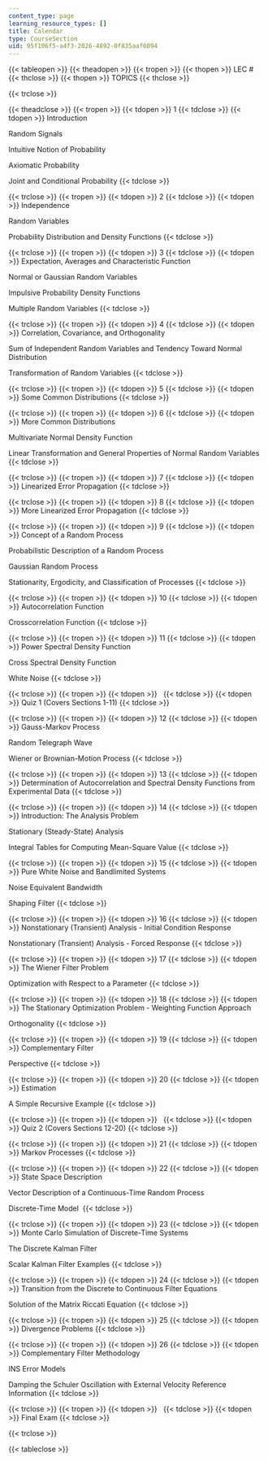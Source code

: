 ```yaml
---
content_type: page
learning_resource_types: []
title: Calendar
type: CourseSection
uid: 95f106f5-a4f3-2026-4892-0f835aaf6094
---
```


{{< tableopen >}}
{{< theadopen >}}
{{< tropen >}}
{{< thopen >}}
LEC #
{{< thclose >}}
{{< thopen >}}
TOPICS
{{< thclose >}}

{{< trclose >}}

{{< theadclose >}}
{{< tropen >}}
{{< tdopen >}}
1
{{< tdclose >}}
{{< tdopen >}}
Introduction  
  
Random Signals  
  
Intuitive Notion of Probability  
  
Axiomatic Probability  
  
Joint and Conditional Probability
{{< tdclose >}}

{{< trclose >}}
{{< tropen >}}
{{< tdopen >}}
2
{{< tdclose >}}
{{< tdopen >}}
Independence  
  
Random Variables  
  
Probability Distribution and Density Functions
{{< tdclose >}}

{{< trclose >}}
{{< tropen >}}
{{< tdopen >}}
3
{{< tdclose >}}
{{< tdopen >}}
Expectation, Averages and Characteristic Function  
  
Normal or Gaussian Random Variables  
  
Impulsive Probability Density Functions  
  
Multiple Random Variables
{{< tdclose >}}

{{< trclose >}}
{{< tropen >}}
{{< tdopen >}}
4
{{< tdclose >}}
{{< tdopen >}}
Correlation, Covariance, and Orthogonality  
  
Sum of Independent Random Variables and Tendency Toward Normal Distribution  
  
Transformation of Random Variables
{{< tdclose >}}

{{< trclose >}}
{{< tropen >}}
{{< tdopen >}}
5
{{< tdclose >}}
{{< tdopen >}}
Some Common Distributions
{{< tdclose >}}

{{< trclose >}}
{{< tropen >}}
{{< tdopen >}}
6
{{< tdclose >}}
{{< tdopen >}}
More Common Distributions  
  
Multivariate Normal Density Function  
  
Linear Transformation and General Properties of Normal Random Variables
{{< tdclose >}}

{{< trclose >}}
{{< tropen >}}
{{< tdopen >}}
7
{{< tdclose >}}
{{< tdopen >}}
Linearized Error Propagation
{{< tdclose >}}

{{< trclose >}}
{{< tropen >}}
{{< tdopen >}}
8
{{< tdclose >}}
{{< tdopen >}}
More Linearized Error Propagation
{{< tdclose >}}

{{< trclose >}}
{{< tropen >}}
{{< tdopen >}}
9
{{< tdclose >}}
{{< tdopen >}}
Concept of a Random Process  
  
Probabilistic Description of a Random Process  
  
Gaussian Random Process  
  
Stationarity, Ergodicity, and Classification of Processes
{{< tdclose >}}

{{< trclose >}}
{{< tropen >}}
{{< tdopen >}}
10
{{< tdclose >}}
{{< tdopen >}}
Autocorrelation Function  
  
Crosscorrelation Function
{{< tdclose >}}

{{< trclose >}}
{{< tropen >}}
{{< tdopen >}}
11
{{< tdclose >}}
{{< tdopen >}}
Power Spectral Density Function  
  
Cross Spectral Density Function  
  
White Noise
{{< tdclose >}}

{{< trclose >}}
{{< tropen >}}
{{< tdopen >}}
 
{{< tdclose >}}
{{< tdopen >}}
Quiz 1 (Covers Sections 1-11)
{{< tdclose >}}

{{< trclose >}}
{{< tropen >}}
{{< tdopen >}}
12
{{< tdclose >}}
{{< tdopen >}}
Gauss-Markov Process  
  
Random Telegraph Wave  
  
Wiener or Brownian-Motion Process
{{< tdclose >}}

{{< trclose >}}
{{< tropen >}}
{{< tdopen >}}
13
{{< tdclose >}}
{{< tdopen >}}
Determination of Autocorrelation and Spectral Density Functions from Experimental Data
{{< tdclose >}}

{{< trclose >}}
{{< tropen >}}
{{< tdopen >}}
14
{{< tdclose >}}
{{< tdopen >}}
Introduction: The Analysis Problem  
  
Stationary (Steady-State) Analysis  
  
Integral Tables for Computing Mean-Square Value
{{< tdclose >}}

{{< trclose >}}
{{< tropen >}}
{{< tdopen >}}
15
{{< tdclose >}}
{{< tdopen >}}
Pure White Noise and Bandlimited Systems  
  
Noise Equivalent Bandwidth  
  
Shaping Filter
{{< tdclose >}}

{{< trclose >}}
{{< tropen >}}
{{< tdopen >}}
16
{{< tdclose >}}
{{< tdopen >}}
Nonstationary (Transient) Analysis - Initial Condition Response  
  
Nonstationary (Transient) Analysis - Forced Response
{{< tdclose >}}

{{< trclose >}}
{{< tropen >}}
{{< tdopen >}}
17
{{< tdclose >}}
{{< tdopen >}}
The Wiener Filter Problem  
  
Optimization with Respect to a Parameter
{{< tdclose >}}

{{< trclose >}}
{{< tropen >}}
{{< tdopen >}}
18
{{< tdclose >}}
{{< tdopen >}}
The Stationary Optimization Problem - Weighting Function Approach  
  
Orthogonality
{{< tdclose >}}

{{< trclose >}}
{{< tropen >}}
{{< tdopen >}}
19
{{< tdclose >}}
{{< tdopen >}}
Complementary Filter  
  
Perspective
{{< tdclose >}}

{{< trclose >}}
{{< tropen >}}
{{< tdopen >}}
20
{{< tdclose >}}
{{< tdopen >}}
Estimation  
  
A Simple Recursive Example
{{< tdclose >}}

{{< trclose >}}
{{< tropen >}}
{{< tdopen >}}
 
{{< tdclose >}}
{{< tdopen >}}
Quiz 2 (Covers Sections 12-20)
{{< tdclose >}}

{{< trclose >}}
{{< tropen >}}
{{< tdopen >}}
21
{{< tdclose >}}
{{< tdopen >}}
Markov Processes
{{< tdclose >}}

{{< trclose >}}
{{< tropen >}}
{{< tdopen >}}
22
{{< tdclose >}}
{{< tdopen >}}
State Space Description  
  
Vector Description of a Continuous-Time Random Process  
  
Discrete-Time Model 
{{< tdclose >}}

{{< trclose >}}
{{< tropen >}}
{{< tdopen >}}
23
{{< tdclose >}}
{{< tdopen >}}
Monte Carlo Simulation of Discrete-Time Systems  
  
The Discrete Kalman Filter  
  
Scalar Kalman Filter Examples
{{< tdclose >}}

{{< trclose >}}
{{< tropen >}}
{{< tdopen >}}
24
{{< tdclose >}}
{{< tdopen >}}
Transition from the Discrete to Continuous Filter Equations  
  
Solution of the Matrix Riccati Equation
{{< tdclose >}}

{{< trclose >}}
{{< tropen >}}
{{< tdopen >}}
25
{{< tdclose >}}
{{< tdopen >}}
Divergence Problems
{{< tdclose >}}

{{< trclose >}}
{{< tropen >}}
{{< tdopen >}}
26
{{< tdclose >}}
{{< tdopen >}}
Complementary Filter Methodology  
  
INS Error Models  
  
Damping the Schuler Oscillation with External Velocity Reference Information
{{< tdclose >}}

{{< trclose >}}
{{< tropen >}}
{{< tdopen >}}
 
{{< tdclose >}}
{{< tdopen >}}
Final Exam
{{< tdclose >}}

{{< trclose >}}

{{< tableclose >}}